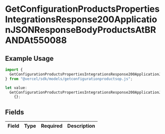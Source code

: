 # GetConfigurationProductsPropertiesIntegrationsResponse200ApplicationJSONResponseBodyProductsAtBRANDAt550088

## Example Usage

```typescript
import {
  GetConfigurationProductsPropertiesIntegrationsResponse200ApplicationJSONResponseBodyProductsAtBRANDAt550088,
} from "@vercel/sdk/models/getconfigurationproductsop.js";

let value:
  GetConfigurationProductsPropertiesIntegrationsResponse200ApplicationJSONResponseBodyProductsAtBRANDAt550088 =
    {};
```

## Fields

| Field       | Type        | Required    | Description |
| ----------- | ----------- | ----------- | ----------- |